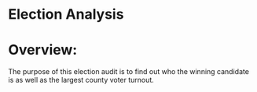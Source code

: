 # Election Analysis

# Overview:

The purpose of this election audit is to find out who the winning candidate is as well as the largest county voter turnout.
